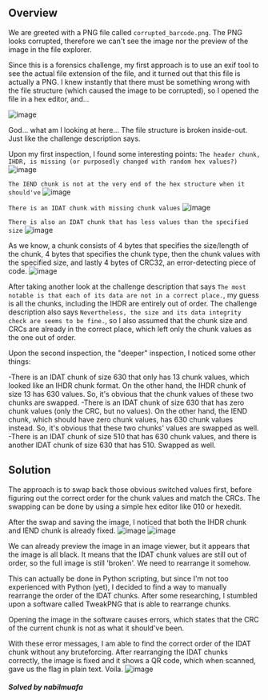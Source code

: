 ## Overview

We are greeted with a PNG file called `corrupted_barcode.png`. The PNG looks corrupted, therefore we can't see the image nor the preview of the image in the file explorer.

Since this is a forensics challenge, my first approach is to use an exif tool to see the actual file extension of the file, and it turned out that this file is actually a PNG. I knew instantly that there must be something wrong with the file structure (which caused the image to be corrupted), so I opened the file in a hex editor, and...

![image](https://user-images.githubusercontent.com/109450293/185901300-a3272b43-3bf4-404b-a295-553f28e490cb.png)

God... what am I looking at here... The file structure is broken inside-out. Just like the challenge description says.

Upon my first inspection, I found some interesting points:
`The header chunk, IHDR, is missing (or purposedly changed with random hex values?)`
![image](https://user-images.githubusercontent.com/109450293/185901391-4e332914-250d-4119-b9a4-a76d499d7228.png)

`The IEND chunk is not at the very end of the hex structure when it should've`
![image](https://user-images.githubusercontent.com/109450293/185901526-37b94359-0dc2-47d2-8d8b-a0415c6ff24a.png)

`There is an IDAT chunk with missing chunk values`
![image](https://user-images.githubusercontent.com/109450293/185901749-a5e6debb-11e2-4673-a06a-84c4bc341415.png)

`There is also an IDAT chunk that has less values than the specified size`
![image](https://user-images.githubusercontent.com/109450293/185901670-9d3d0b19-f10b-4496-b1e8-536008d7905f.png)

As we know, a chunk consists of 4 bytes that specifies the size/length of the chunk, 4 bytes that specifies the chunk type, then the chunk values with the specified size, and lastly 4 bytes of CRC32, an error-detecting piece of code.
![image](https://user-images.githubusercontent.com/109450293/185901992-8ff9fee8-c6b1-4d90-8807-6cf170cc0313.png)


After taking another look at the challenge description that says `The most notable is that each of its data are not in a correct place.`, my guess is all the chunks, including the IHDR are entirely out of order. The challenge description also says `Nevertheless, the size and its data integrity check are seems to be fine.`, so I also assumed that the chunk size and CRCs are already in the correct place, which left only the chunk values as the one out of order.

Upon the second inspection, the "deeper" inspection, I noticed some other things:

-There is an IDAT chunk of size 630 that only has 13 chunk values, which looked like an IHDR chunk format. On the other hand, the IHDR chunk of size 13 has 630 values. So, it's obvious that the chunk values of these two chunks are swapped.
-There is an IDAT chunk of size 630 that has zero chunk values (only the CRC, but no values). On the other hand, the IEND chunk, which should have zero chunk values, has 630 chunk values instead. So, it's obvious that these two chunks' values are swapped as well.
-There is an IDAT chunk of size 510 that has 630 chunk values, and there is another IDAT chunk of size 630 that has 510. Swapped as well.

## Solution

The approach is to swap back those obvious switched values first, before figuring out the correct order for the chunk values and match the CRCs. The swapping can be done by using a simple hex editor like 010 or hexedit.

After the swap and saving the image, I noticed that both the IHDR chunk and IEND chunk is already fixed.
![image](https://user-images.githubusercontent.com/109450293/185902333-c23d8350-3bdb-4494-8310-4b72ae7e988d.png)
![image](https://user-images.githubusercontent.com/109450293/185902371-d902a826-e624-41a2-b95e-9cda167c36ad.png)

We can already preview the image in an image viewer, but it appears that the image is all black. It means that the IDAT chunk values are still out of order, so the full image is still 'broken'. We need to rearrange it somehow.

This can actually be done in Python scripting, but since I'm not too experienced with Python (yet), I decided to find a way to manually rearrange the order of the IDAT chunks. After some researching, I stumbled upon a software called TweakPNG that is able to rearrange chunks.

Opening the image in the software causes errors, which states that the CRC of the current chunk is not as what it should've been.

With these error messages, I am able to find the correct order of the IDAT chunk without any bruteforcing. After rearranging the IDAT chunks correctly, the image is fixed and it shows a QR code, which when scanned, gave us the flag in plain text. Voila.
![image](https://user-images.githubusercontent.com/109450293/185902740-0772b00f-0783-4cc2-a004-7457d167838a.png)

##### Solved by nabilmuafa
